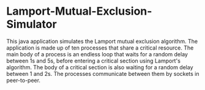 # Lamport-Mutual-Exclusion-Simulator
This java application simulates the Lamport mutual exclusion algorithm. The application is made up of ten processes that share a critical resource. The main body of a process is an endless loop that waits for a random delay between 1s and 5s, before entering a critical section using Lamport's algorithm. The body of a critical section is also waiting for a random delay between 1 and 2s. The processes communicate between them by sockets in peer-to-peer.
